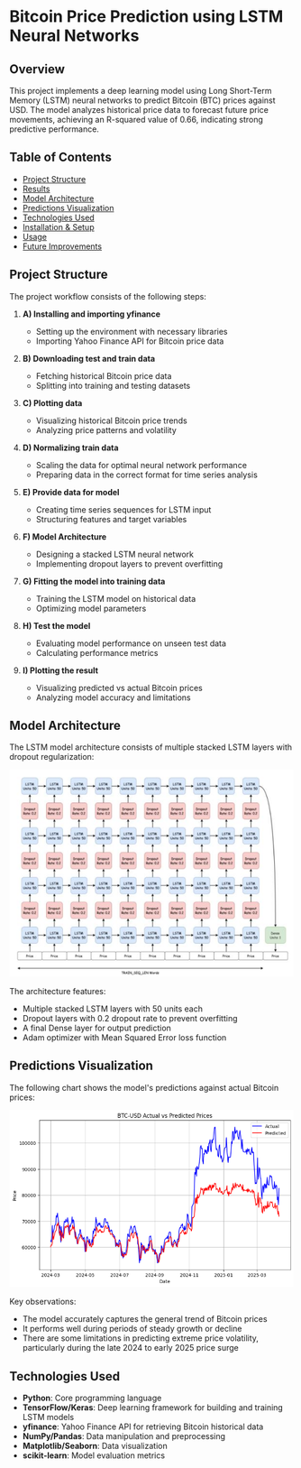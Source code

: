 # Bitcoin Price Prediction using LSTM Neural Networks

## Overview
This project implements a deep learning model using Long Short-Term Memory (LSTM) neural networks to predict Bitcoin (BTC) prices against USD. The model analyzes historical price data to forecast future price movements, achieving an R-squared value of 0.66, indicating strong predictive performance.

## Table of Contents
- [Project Structure](#project-structure)
- [Results](#results)
- [Model Architecture](#model-architecture)
- [Predictions Visualization](#predictions-visualization)
- [Technologies Used](#technologies-used)
- [Installation & Setup](#installation--setup)
- [Usage](#usage)
- [Future Improvements](#future-improvements)

## Project Structure
The project workflow consists of the following steps:

1. **A) Installing and importing yfinance**
   - Setting up the environment with necessary libraries
   - Importing Yahoo Finance API for Bitcoin price data

2. **B) Downloading test and train data**
   - Fetching historical Bitcoin price data
   - Splitting into training and testing datasets

3. **C) Plotting data**
   - Visualizing historical Bitcoin price trends
   - Analyzing price patterns and volatility

4. **D) Normalizing train data**
   - Scaling the data for optimal neural network performance
   - Preparing data in the correct format for time series analysis

5. **E) Provide data for model**
   - Creating time series sequences for LSTM input
   - Structuring features and target variables

6. **F) Model Architecture**
   - Designing a stacked LSTM neural network
   - Implementing dropout layers to prevent overfitting

7. **G) Fitting the model into training data**
   - Training the LSTM model on historical data
   - Optimizing model parameters

8. **H) Test the model**
   - Evaluating model performance on unseen test data
   - Calculating performance metrics

9. **I) Plotting the result**
   - Visualizing predicted vs actual Bitcoin prices
   - Analyzing model accuracy and limitations


## Model Architecture
The LSTM model architecture consists of multiple stacked LSTM layers with dropout regularization:

![LSTM Architecture](Architecture.png)

The architecture features:
- Multiple stacked LSTM layers with 50 units each
- Dropout layers with 0.2 dropout rate to prevent overfitting
- A final Dense layer for output prediction
- Adam optimizer with Mean Squared Error loss function


## Predictions Visualization
The following chart shows the model's predictions against actual Bitcoin prices:

![BTC-USD Actual vs Predicted Prices](results.png)

Key observations:
- The model accurately captures the general trend of Bitcoin prices
- It performs well during periods of steady growth or decline
- There are some limitations in predicting extreme price volatility, particularly during the late 2024 to early 2025 price surge

## Technologies Used
- **Python**: Core programming language
- **TensorFlow/Keras**: Deep learning framework for building and training LSTM models
- **yfinance**: Yahoo Finance API for retrieving Bitcoin historical data
- **NumPy/Pandas**: Data manipulation and preprocessing
- **Matplotlib/Seaborn**: Data visualization
- **scikit-learn**: Model evaluation metrics

